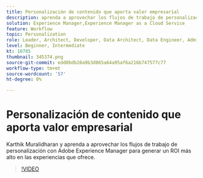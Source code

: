```yaml
---
title: Personalización de contenido que aporta valor empresarial
description: aprenda a aprovechar los flujos de trabajo de personalización con Adobe Experience Manager para generar un ROI más alto en las experiencias que ofrece.
solution: Experience Manager,Experience Manager as a Cloud Service
feature: Workflow
topic: Personalization
role: Leader, Architect, Developer, Data Architect, Data Engineer, Admin, User
level: Beginner, Intermediate
kt: 10785
thumbnail: 345374.png
source-git-commit: edd0bdb28a9b3d065a64a95af6a216b747577c77
workflow-type: tm+mt
source-wordcount: '57'
ht-degree: 0%

---
```



# Personalización de contenido que aporta valor empresarial

Karthik Muralidharan y aprenda a aprovechar los flujos de trabajo de personalización con Adobe Experience Manager para generar un ROI más alto en las experiencias que ofrece.

>[!VIDEO](https://video.tv.adobe.com/v/345374/?quality=12&learn=on)
